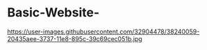 # Basic-Website-
https://user-images.githubusercontent.com/32904478/38240059-20435aee-3737-11e8-895c-39c69cec051b.jpg
